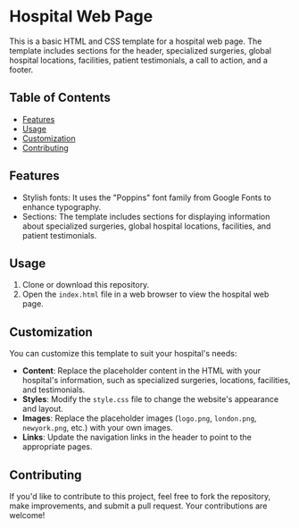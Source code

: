 # Hospital Web Page

This is a basic HTML and CSS template for a hospital web page. The template includes sections for the header, specialized surgeries, global hospital locations, facilities, patient testimonials, a call to action, and a footer.

## Table of Contents

- [Features](#features)
- [Usage](#usage)
- [Customization](#customization)
- [Contributing](#contributing)

## Features

- Stylish fonts: It uses the "Poppins" font family from Google Fonts to enhance typography.
- Sections: The template includes sections for displaying information about specialized surgeries, global hospital locations, facilities, and patient testimonials.

## Usage

1. Clone or download this repository.
2. Open the `index.html` file in a web browser to view the hospital web page.

## Customization

You can customize this template to suit your hospital's needs:

- **Content**: Replace the placeholder content in the HTML with your hospital's information, such as specialized surgeries, locations, facilities, and testimonials.
- **Styles**: Modify the `style.css` file to change the website's appearance and layout.
- **Images**: Replace the placeholder images (`logo.png`, `london.png`, `newyork.png`, etc.) with your own images.
- **Links**: Update the navigation links in the header to point to the appropriate pages.

## Contributing

If you'd like to contribute to this project, feel free to fork the repository, make improvements, and submit a pull request. Your contributions are welcome!
